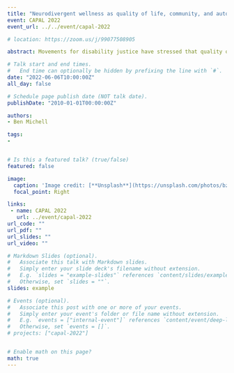 ```yaml
---
title: "Neurodivergent wellness as quality of life, community, and autonomy in academic libraries "
event: CAPAL 2022
event_url: ../../event/capal-2022

# location: https://zoom.us/j/99077508905

abstract: Movements for disability justice have stressed that quality of life is inseparable from the larger human need for reliable and consistent community connections and support on the one hand and room to express one’s individual autonomy on the other. When translated into the corporate sphere (of which universities are a part) questions of quality of life often get reframed into the language of “wellness,” but these core features must remain if the word is to have any meaning. While there is a growing body of work considering the unique place of neurodivergence and neurodiversity in society, there are still major obstacles facing neurodivergent peoples today. Questions of our worth are often framed in terms of our “employability” and ability to fit the monocultural demands of neoliberal capitalism. To be unemployed is to be less of a person. To be precariously employed is to always have that personhood in doubt. This talk will introduce attendees to the social model of disability as it applies to neurodivergence, provide a brief overview of the current literature surrounding neurodiversity and library practice, and identify common forms of cognitive marginalization and epistemic injustice faced by neurodivergent patrons and staff in library settings. It concludes by observing how quality of life and institutional power are inseparable.

# Talk start and end times.
#   End time can optionally be hidden by prefixing the line with `#`.
date: "2022-06-06T10:00:00Z"
all_day: false

# Schedule page publish date (NOT talk date).
publishDate: "2010-01-01T00:00:00Z"

authors:
- Ben Michell

tags: 
- 


# Is this a featured talk? (true/false)
featured: false

image:
  caption: 'Image credit: [**Unsplash**](https://unsplash.com/photos/bzdhc5b3Bxs)'
  focal_point: Right

links:
 - name: CAPAL 2022
   url: ../event/capal-2022
url_code: ""
url_pdf: ""
url_slides: ""
url_video: ""

# Markdown Slides (optional).
#   Associate this talk with Markdown slides.
#   Simply enter your slide deck's filename without extension.
#   E.g. `slides = "example-slides"` references `content/slides/example-slides.md`.
#   Otherwise, set `slides = ""`.
slides: example

# Events (optional).
#   Associate this post with one or more of your events.
#   Simply enter your event's folder or file name without extension.
#   E.g. `events = ["internal-event"]` references `content/event/deep-learning/index.md`.
#   Otherwise, set `events = []`.
# projects: ["capal-2022"]


# Enable math on this page?
math: true
---
```


